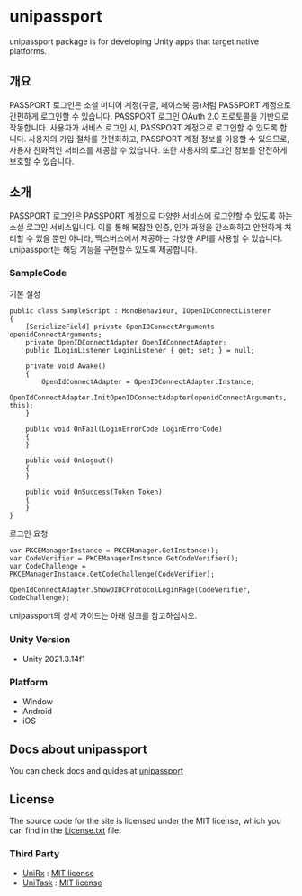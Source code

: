 # unipassport

unipassport package is for developing Unity apps that target native platforms.

## 개요
PASSPORT 로그인은 소셜 미디어 계정(구글, 페이스북 등)처럼 PASSPORT 계정으로 간편하게 로그인할 수 있습니다. PASSPORT 로그인 OAuth 2.0 프로토콜을 기반으로 작동합니다. 사용자가 서비스 로그인 시, PASSPORT 계정으로 로그인할 수 있도록 합니다. 사용자의 가입 절차를 간편화하고, PASSPORT 계정 정보를 이용할 수 있으므로, 사용자 친화적인 서비스를 제공할 수 있습니다. 또한 사용자의 로그인 정보를 안전하게 보호할 수 있습니다. 

## 소개
PASSPORT 로그인은 PASSPORT 계정으로 다양한 서비스에 로그인할 수 있도록 하는 소셜 로그인 서비스입니다. 이를 통해 복잡한 인증, 인가 과정을 간소화하고 안전하게 처리할 수 있을 뿐만 아니라, 맥스버스에서 제공하는 다양한 API를 사용할 수 있습니다. unipassport는 해당 기능을 구현할수 있도록 제공합니다.

### SampleCode

기본 설정  

```
public class SampleScript : MonoBehaviour, IOpenIDConnectListener
{
    [SerializeField] private OpenIDConnectArguments openidConnectArguments;
    private OpenIDConnectAdapter OpenIdConnectAdapter;
    public ILoginListener LoginListener { get; set; } = null;

    private void Awake()
    {
        OpenIdConnectAdapter = OpenIDConnectAdapter.Instance;
        OpenIdConnectAdapter.InitOpenIDConnectAdapter(openidConnectArguments, this);
    }

    public void OnFail(LoginErrorCode LoginErrorCode)
    {
    }

    public void OnLogout()
    {
    }

    public void OnSuccess(Token Token)
    {
    }
}
```

로그인 요청   

```
var PKCEManagerInstance = PKCEManager.GetInstance();
var CodeVerifier = PKCEManagerInstance.GetCodeVerifier();
var CodeChallenge = PKCEManagerInstance.GetCodeChallenge(CodeVerifier);

OpenIdConnectAdapter.ShowOIDCProtocolLoginPage(CodeVerifier, CodeChallenge);
```

unipassport의 상세 가이드는 아래 링크를 참고하십시오.

### Unity Version
* Unity 2021.3.14f1

### Platform
* Window
* Android
* iOS

## Docs about unipassport
You can check docs and guides at [unipassport](https://doc.maxverse.io/passport-login-sdk)

## License
The source code for the site is licensed under the MIT license, which you can find in the [License.txt](https://github.com/maxstdev/unipassport/blob/main/LICENSE.txt) file.

### Third Party
* [UniRx](https://github.com/neuecc/UniRx.git) : [MIT license](https://github.com/neuecc/UniRx/blob/master/LICENSE)
* [UniTask](https://github.com/Cysharp/UniTask.git) : [MIT license](https://github.com/Cysharp/UniTask/blob/master/LICENSE)
